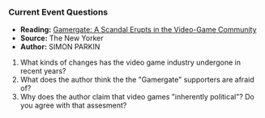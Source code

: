 ### Current Event Questions

* **Reading:** [Gamergate: A Scandal Erupts in the Video-Game Community](http://www.newyorker.com/tech/elements/gamergate-scandal-erupts-video-game-community)
* **Source:** The New Yorker
* **Author:** SIMON PARKIN 

1. What kinds of changes has the video game industry undergone in recent years?
2. What does the author think the the "Gamergate" supporters are afraid of?
3. Why does the author claim that video games "inherently political"? Do you agree with that assesment?
